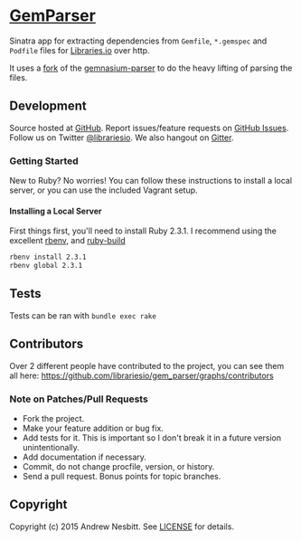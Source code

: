 # [GemParser](https://libraries.io/github/librariesio/gem_parser)

Sinatra app for extracting dependencies from `Gemfile`, `*.gemspec` and `Podfile` files for [Libraries.io](https://libraries.io) over http.

It uses a [fork](https://github.com/librariesio/gemnasium-parser) of the [gemnasium-parser](https://github.com/gemnasium/gemnasium-parser) to do the heavy lifting of parsing the files.

## Development

Source hosted at [GitHub](http://github.com/librariesio/gem_parser).
Report issues/feature requests on [GitHub Issues](http://github.com/librariesio/gem_parser/issues). Follow us on Twitter [@librariesio](https://twitter.com/librariesio). We also hangout on [Gitter](https://gitter.im/librariesio/gem_parser).

### Getting Started

New to Ruby? No worries! You can follow these instructions to install a local server, or you can use the included Vagrant setup.

#### Installing a Local Server

First things first, you'll need to install Ruby 2.3.1. I recommend using the excellent [rbenv](https://github.com/sstephenson/rbenv),
and [ruby-build](https://github.com/sstephenson/ruby-build)

```bash
rbenv install 2.3.1
rbenv global 2.3.1
```

## Tests

Tests can be ran with `bundle exec rake`

## Contributors

Over 2 different people have contributed to the project, you can see them all here: https://github.com/librariesio/gem_parser/graphs/contributors

### Note on Patches/Pull Requests

 * Fork the project.
 * Make your feature addition or bug fix.
 * Add tests for it. This is important so I don't break it in a
   future version unintentionally.
 * Add documentation if necessary.
 * Commit, do not change procfile, version, or history.
 * Send a pull request. Bonus points for topic branches.

## Copyright

Copyright (c) 2015 Andrew Nesbitt. See [LICENSE](https://github.com/librariesio/gem_parser/blob/master/LICENSE) for details.
